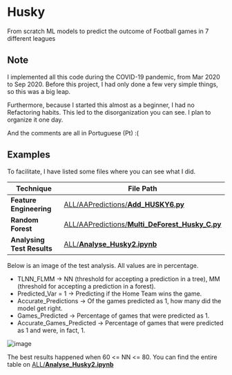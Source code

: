 # Husky
From scratch ML models to predict the outcome of Football games in 7 different leagues

## Note

I implemented all this code during the COVID-19 pandemic, from Mar 2020 to Sep 2020.
Before this project, I had only done a few very simple things, so this was a big leap.

Furthermore, because I started this almost as a beginner, I had no Refactoring habits. This led to the disorganization you can see.
I plan to organize it one day.

And the comments are all in Portuguese (Pt) :(

## Examples

To facilitate, I have listed some files where you can see what I did.

| Technique | File Path |
| ----------|---------- |
| **Feature Engineering** | [ALL/AAPredictions/**Add_HUSKY6.py**](ALL/AAPredictions/Add_HUSKY6.py) |
| **Random Forest** | [ALL/AAPredictions/**Multi_DeForest_Husky_C.py**](ALL/AAPredictions/Multi_DeForest_Husky_C.py) |
| **Analysing Test Results** | [ALL/**Analyse_Husky2.ipynb**](ALL/Analyze_Husky2.ipynb) |

Below is an image of the test analysis. All values are in percentage.
- TLNN_FLMM -> NN (threshold for accepting a prediction in a tree), MM (threshold for accepting a prediction in a forest).
- Predicted_Var = 1 -> Predicting if the Home Team wins the game.
- Accurate_Predictions -> Of the games predicted as 1, how many did the model get right.
- Games_Predicted -> Percentage of games that were predicted as 1.
- Accurate_Games_Predicted -> Percentage of games that were predicted as 1 and were, in fact, 1.
 
![image](https://github.com/jmseca/BettingBot/assets/82723911/e26abefe-1821-41e3-b77c-50589d220b30)


The best results happened when 60 <= NN <= 80. You can find the entire table on [ALL/**Analyse_Husky2.ipynb**](ALL/Analyze_Husky2.ipynb)


